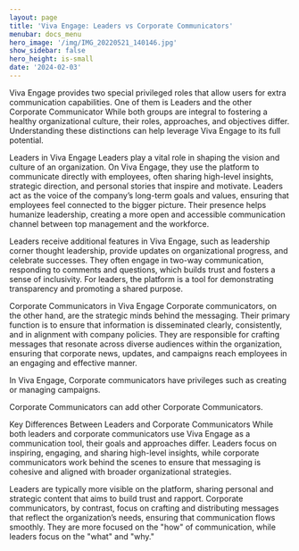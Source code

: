 ```yaml
---
layout: page
title: 'Viva Engage: Leaders vs Corporate Communicators'
menubar: docs_menu
hero_image: '/img/IMG_20220521_140146.jpg'
show_sidebar: false
hero_height: is-small
date: '2024-02-03'
---
```



Viva Engage provides two special privileged roles that allow users for extra communication capabilities. One of them is Leaders and the other Corporate Communicator While both groups are integral to fostering a healthy organizational culture, their roles, approaches, and objectives differ. Understanding these distinctions can help leverage Viva Engage to its full potential.

Leaders in Viva Engage
Leaders play a vital role in shaping the vision and culture of an organization. On Viva Engage, they use the platform to communicate directly with employees, often sharing high-level insights, strategic direction, and personal stories that inspire and motivate. Leaders act as the voice of the company’s long-term goals and values, ensuring that employees feel connected to the bigger picture. Their presence helps humanize leadership, creating a more open and accessible communication channel between top management and the workforce.

Leaders receive additional features in Viva Engage, such as leadership corner  thought leadership, provide updates on organizational progress, and celebrate successes. They often engage in two-way communication, responding to comments and questions, which builds trust and fosters a sense of inclusivity. For leaders, the platform is a tool for demonstrating transparency and promoting a shared purpose.

Corporate Communicators in Viva Engage
Corporate communicators, on the other hand, are the strategic minds behind the messaging. Their primary function is to ensure that information is disseminated clearly, consistently, and in alignment with company policies. They are responsible for crafting messages that resonate across diverse audiences within the organization, ensuring that corporate news, updates, and campaigns reach employees in an engaging and effective manner.

In Viva Engage, Corporate communicators have privileges such as creating or managing campaigns.



Corporate Communicators can add other Corporate Communicators.

Key Differences Between Leaders and Corporate Communicators
While both leaders and corporate communicators use Viva Engage as a communication tool, their goals and approaches differ. Leaders focus on inspiring, engaging, and sharing high-level insights, while corporate communicators work behind the scenes to ensure that messaging is cohesive and aligned with broader organizational strategies.

Leaders are typically more visible on the platform, sharing personal and strategic content that aims to build trust and rapport. Corporate communicators, by contrast, focus on crafting and distributing messages that reflect the organization’s needs, ensuring that communication flows smoothly. They are more focused on the "how" of communication, while leaders focus on the "what" and "why."
